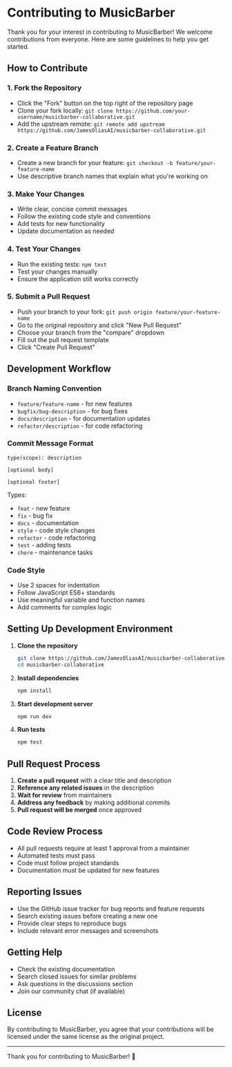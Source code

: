 # Contributing to MusicBarber

Thank you for your interest in contributing to MusicBarber! We welcome contributions from everyone. Here are some guidelines to help you get started.

## How to Contribute

### 1. Fork the Repository
- Click the "Fork" button on the top right of the repository page
- Clone your fork locally: `git clone https://github.com/your-username/musicbarber-collaborative.git`
- Add the upstream remote: `git remote add upstream https://github.com/JamesOliasAI/musicbarber-collaborative.git`

### 2. Create a Feature Branch
- Create a new branch for your feature: `git checkout -b feature/your-feature-name`
- Use descriptive branch names that explain what you're working on

### 3. Make Your Changes
- Write clear, concise commit messages
- Follow the existing code style and conventions
- Add tests for new functionality
- Update documentation as needed

### 4. Test Your Changes
- Run the existing tests: `npm test`
- Test your changes manually
- Ensure the application still works correctly

### 5. Submit a Pull Request
- Push your branch to your fork: `git push origin feature/your-feature-name`
- Go to the original repository and click "New Pull Request"
- Choose your branch from the "compare" dropdown
- Fill out the pull request template
- Click "Create Pull Request"

## Development Workflow

### Branch Naming Convention
- `feature/feature-name` - for new features
- `bugfix/bug-description` - for bug fixes
- `docs/description` - for documentation updates
- `refactor/description` - for code refactoring

### Commit Message Format
```
type(scope): description

[optional body]

[optional footer]
```

Types:
- `feat` - new feature
- `fix` - bug fix
- `docs` - documentation
- `style` - code style changes
- `refactor` - code refactoring
- `test` - adding tests
- `chore` - maintenance tasks

### Code Style
- Use 2 spaces for indentation
- Follow JavaScript ES6+ standards
- Use meaningful variable and function names
- Add comments for complex logic

## Setting Up Development Environment

1. **Clone the repository**
   ```bash
   git clone https://github.com/JamesOliasAI/musicbarber-collaborative.git
   cd musicbarber-collaborative
   ```

2. **Install dependencies**
   ```bash
   npm install
   ```

3. **Start development server**
   ```bash
   npm run dev
   ```

4. **Run tests**
   ```bash
   npm test
   ```

## Pull Request Process

1. **Create a pull request** with a clear title and description
2. **Reference any related issues** in the description
3. **Wait for review** from maintainers
4. **Address any feedback** by making additional commits
5. **Pull request will be merged** once approved

## Code Review Process

- All pull requests require at least 1 approval from a maintainer
- Automated tests must pass
- Code must follow project standards
- Documentation must be updated for new features

## Reporting Issues

- Use the GitHub issue tracker for bug reports and feature requests
- Search existing issues before creating a new one
- Provide clear steps to reproduce bugs
- Include relevant error messages and screenshots

## Getting Help

- Check the existing documentation
- Search closed issues for similar problems
- Ask questions in the discussions section
- Join our community chat (if available)

## License

By contributing to MusicBarber, you agree that your contributions will be licensed under the same license as the original project.

---

Thank you for contributing to MusicBarber! 🎵